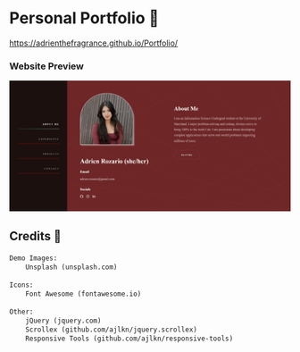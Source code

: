 # Personal Portfolio 🌹
<u>https://adrienthefragrance.github.io/Portfolio/</u>

### Website Preview
<p align="center"> 
  <kbd>
    <a href="" target="_blank"><img src="images/preview.jpg">
  </a>
  </kbd>
</p>


## Credits 📄

	Demo Images:
		Unsplash (unsplash.com)

	Icons:
		Font Awesome (fontawesome.io)

	Other:
		jQuery (jquery.com)
		Scrollex (github.com/ajlkn/jquery.scrollex)
		Responsive Tools (github.com/ajlkn/responsive-tools)
